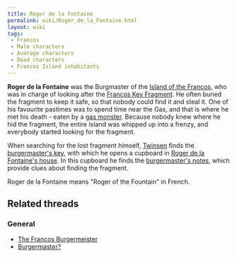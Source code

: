 ```yaml
---
title: Roger de la Fontaine
permalink: wiki/Roger_de_la_Fontaine.html
layout: wiki
tags:
 - Francos
 - Male characters
 - Average characters
 - Dead characters
 - Francos Island inhabitants
---
```


**Roger de la Fontaine** was the Burgmaster of the [Island of the
Francos](Island_of_the_Francos "wikilink"), who was in charge of looking
after the [Francos Key Fragment](Francos_Key_Fragment "wikilink"). He
often buried the fragment to keep it safe, so that nobody could find it
and steal it. One of his favourite pastimes was to spend time near the
Gas, and that is where he met his death - eaten by a [gas
monster](gas_monster "wikilink"). Because nobody knew where he hid the
fragment, the entire Island was whipped up into a frenzy, and everybody
started looking for the fragment.

When searching for the lost fragment himself,
[Twinsen](Twinsen "wikilink") finds the [burgermaster's
key](burgermaster's_key "wikilink"), with which he opens a cupboard in
[Roger de la Fontaine's house](Roger_de_la_Fontaine's_house "wikilink").
In this cupboard he finds the [burgermaster's
notes](burgermaster's_notes "wikilink"), which provide clues about
finding the fragment.

Roger de la Fontaine means "Roger of the Fountain" in French.

## Related threads

### General

- [The Francos
  Burgermeister](https://forum.magicball.net/showthread.php?t=4766)
- [Burgermaster?](https://forum.magicball.net/showthread.php?t=893)
